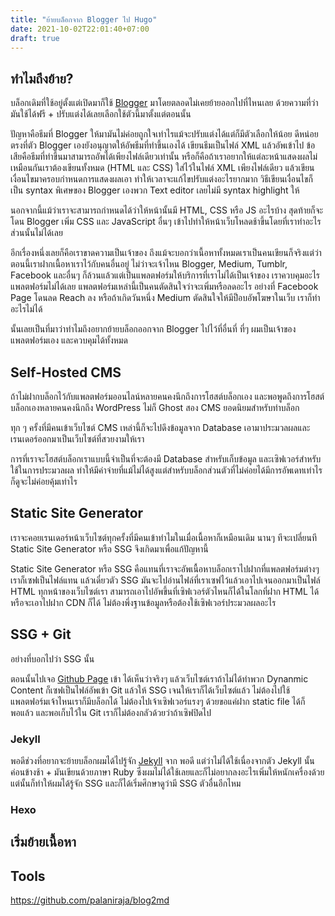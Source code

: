 ```yaml
---
title: "ย้ายบล็อกจาก Blogger ไป Hugo"
date: 2021-10-02T22:01:40+07:00
draft: true
---
```


## ทำไมถึงย้าย?

บล็อกเดิมที่ใช้อยู่ตั้งแต่เปิดมาก็ใช้ [Blogger](https://www.blogger.com) มาโดยตลอดไม่เคยย้ายออกไปที่ไหนเลย ด้วยความที่ว่ามันใช้ได้ฟรี + ปรับแต่งได้เลยเลือกใช้ตัวนี้มาตั้งแต่ตอนนั้น 

ปัญหาคือธีมที่ Blogger ให้มามันไม่ค่อยถูกใจเท่าไรแม้จะปรับแต่งได้แต่ก็มีตัวเลือกให้น้อย ดีหน่อยตรงที่ตัว Blogger เองยังอนุญาตให้อัพธีมที่ทำขึ้นเองได้ เขียนธีมเป็นไฟล์ XML แล้วอัพเข้าไป ข้อเสียคือธีมที่ทำขึ้นมาสามารถอัพได้เพียงไฟล์เดียวเท่านั้น หรือก็คือถ้าเราอยากให้แต่ละหน้าแสดงผลไม่เหมือนกันเราต้องเขียนทั้งหมด (HTML และ CSS) ใส่ไว้ในไฟล์ XML เพียงไฟล์เดียว แล้วเขียนเงื่อนไขมาครอบกำหนดการแสดงผลเอา ทำให้เวลาจะแก้ไขปรับแต่งอะไรยากมาก วิธีเขียนเงื่อนไขก็เป็น syntax พิเศษของ Blogger เองพวก Text editor เลยไม่มี syntax highlight ให้ 

นอกจากนี้แม้ว่าเราจะสามารถกำหนดได้ว่าให้หน้านั้นมี HTML, CSS หรือ JS อะไรบ้าง สุดท้ายก็จะโดน Blogger เพิ่ม CSS และ JavaScript อื่นๆ เข้าไปทำให้หน้าเว็บโหลดช้าขึ้นโดยที่เราทำอะไรส่วนนั้นไม่ได้เลย

อีกเรื่องหนึ่งเลยก็คือเราขาดความเป็นเจ้าของ ถึงแม้จะบอกว่าเนื้อหาทั้งหมดเราเป็นคนเขียนก็จริงแต่ว่าตอนนี้เราฝากเนื้อหาเราไว้กับคนอื่นอยู่ ไม่ว่าจะเจ้าไหน Blogger, Medium, Tumblr, Facebook และอื่นๆ ก็ล้วนแล้วแต่เป็นแพลตฟอร์มให้บริการที่เราไม่ได้เป็นเจ้าของ เราควบคุมอะไรแพลตฟอร์มไม่ได้เลย แพลตฟอร์มเหล่านี้เป็นคนตัดสินใจว่าจะเพิ่มหรือลดอะไร	 อย่างที่ Facebook Page โดนลด Reach ลง หรือถ้าเกิดวันหนึ่ง Medium ตัดสินใจให้มีป็อบอัพโฆษาในเว็บ เราก็ทำอะไรไม่ได้

นั้นเลยเป็นที่มาว่าทำไมถึงอยากย้ายบล็อกออกจาก Blogger ไปไว้ที่อื่นที่ ที่ๆ ผมเป็นเจ้าของแพลตฟอร์มเอง และควบคุมได้ทั้งหมด

## Self-Hosted CMS

ถ้าไม่ฝากบล็อกไว้กับแพลตฟอร์มออนไลน์หลายคนคงนึกถึงการโฮสต์บล็อกเอง และพอพูดถึงการโฮสต์บล็อกเองหลายคนคงนึกถึง WordPress ไม่ก็ Ghost สอง CMS ยอดนิยมสำหรับทำบล็อก 

ทุก ๆ ครั้งที่มีคนเข้าเว็บไซต์ CMS เหล่านี้ก็จะไปดึงข้อมูลจาก Database เอามาประมวลผลและเรนเดอร์ออกมาเป็นเว็บไซต์ที่สวยงามให้เรา

การที่เราจะโฮสต์บล็อกเราแบบนี้จำเป็นที่จะต้องมี Database สำหรับเก็บข้อมูล และเซิฟเวอร์สำหรับใช้ในการประมวลผล ทำให้มีค่าจ่ายที่แม้ไม่ได้สูงแต่สำหรับบล็อกส่วนตัวที่ไม่ค่อยได้มีการอัพเดทเท่าไรก็ดูจะไม่ค่อยคุ้มเท่าไร

## Static Site Generator

เราจะคอยเรนเดอร์หน้าเว็บไซต์ทุกครั้งที่มีคนเข้าทำไมในเมื่อเนื้อหาก็เหมือนเดิม นานๆ ทีจะเปลี่ยนที Static Site Generator หรือ SSG จึงเกิดมาเพื่อแก้ปัญหานี้



Static Site Generator หรือ SSG คือแทนที่เราจะอัพเนื้อหาบล็อกเราไปฝากที่แพลตฟอร์มต่างๆ เราก็เซฟเป็นไฟล์แทน แล้วเดี๋ยวตัว SSG มันจะไปอ่านไฟล์ที่เราเซฟไว้แล้วเอาไปเจนออกมาเป็นไฟล์ HTML ทุกหน้าของเว็บไซต์เรา สามารถเอาไปอัพขึ้นที่เซิฟเวอร์ตัวไหนก็ได้ในโลกที่ฝาก HTML ได้ หรือจะเอาไปฝาก CDN ก็ได้ ไม่ต้องพึ่งฐานข้อมูลหรือต้องใช้เซิฟเวอร์ประมวลผลอะไร

## SSG + Git

อย่างที่บอกไปว่า SSG นั้น

ตอนนั้นไปเจอ [Github Page](https://pages.github.com/) เข้า ได้เห็นว่าจริงๆ แล้วเว็บไซต์เราถ้าไม่ได้ทำพวก Dynanmic Content ก็เซฟเป็นไฟล์อัพเข้า Git แล้วให้ SSG เจนให้เราก็ได้เว็บไซต์แล้ว ไม่ต้องไปใช้แพลตฟอร์มเจ้าไหนเราก็มีบล็อกได้ ไม่ต้องไปเจ้าเซิฟเวอร์แรงๆ ด้วยขอแค่ฝาก static file ได้ก็พอแล้ว และพอเก็บไว้ใน Git เราก็ไม่ต้องกลัวด้วยว่าถ้าเซิฟปิดไป

### Jekyll 

พอดีช่วงที่อยากจะย้ายบล็อกผมได้ไปรู้จัก [Jekyll](https://jekyllrb.com/) จาก  พอดี แต่ว่าไม่ได้ใช้เนื่องจากตัว Jekyll นั้นค่อนข้างช้า + มันเขียนด้วยภาษา Ruby ซึ่งผมไม่ได้ใช้เลยและก็ไม่อยากลงอะไรเพิ่มให้หนักเครื่องด้วย แต่นั้นก็ทำให้ผมได้รู้จัก SSG และก็ได้เริ่มศึกษาดูว่ามี SSG ตัวอื่นอีกไหม

### Hexo



## เริ่มย้ายเนื้อหา



## Tools

https://github.com/palaniraja/blog2md
